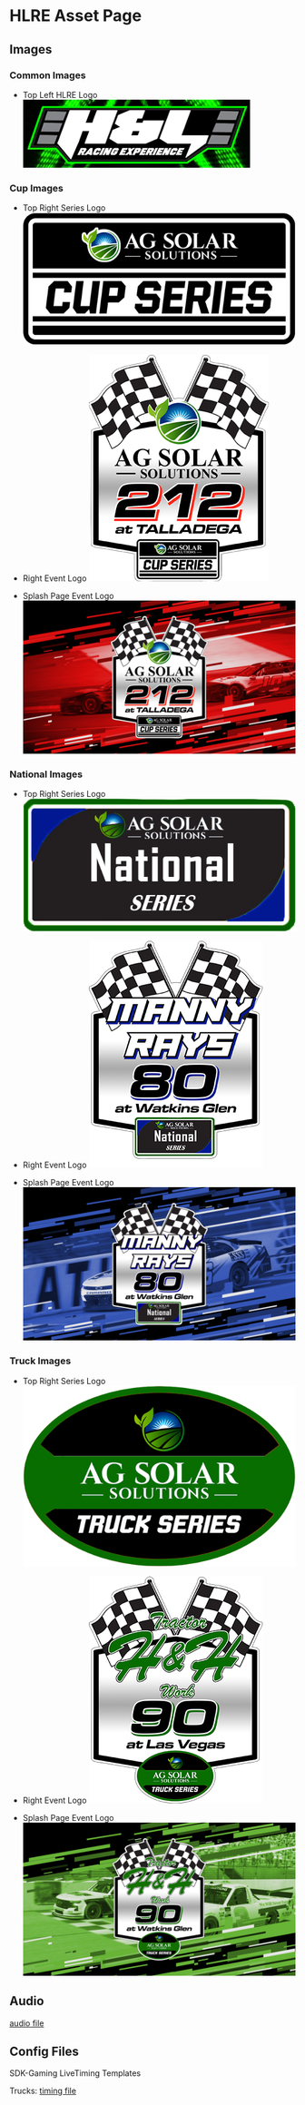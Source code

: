 # HLRE Asset Page

## Images
### Common Images

* Top Left HLRE Logo
![HLRE Logo](images/hlre-logo-top-left.png)

### Cup Images

* Top Right Series Logo
![HLRE Logo](images/cup-league-logo-small.png)

* Right Event Logo
![HLRE Logo](images/cup-race-logo-right.png)

* Splash Page Event Logo
![HLRE Logo](images/cup-full-splash.png)

### National Images

* Top Right Series Logo
![HLRE Logo](images/nat-league-logo-small.png)

* Right Event Logo
![HLRE Logo](images/nat-race-logo-right.png)

* Splash Page Event Logo
![HLRE Logo](images/nat-full-splash.png)

### Truck Images

* Top Right Series Logo
![HLRE Logo](images/truck-league-logo-small.png)

* Right Event Logo
![HLRE Logo](images/truck-race-logo-right.png)

* Splash Page Event Logo
![HLRE Logo](images/truck-full-splash.png)

## Audio

[audio file](audio/cars-and-bike-no-copyright.mp3)

## Config Files

SDK-Gaming LiveTiming Templates

Trucks: [timing file](config-files/HLRE-Broadcast-Truck.IRacingLiveTimingProject)
